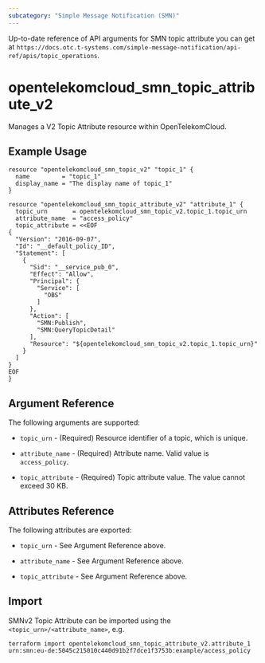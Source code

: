 ```yaml
---
subcategory: "Simple Message Notification (SMN)"
---
```


Up-to-date reference of API arguments for SMN topic attribute you can get at
`https://docs.otc.t-systems.com/simple-message-notification/api-ref/apis/topic_operations`.

# opentelekomcloud_smn_topic_attribute_v2

Manages a V2 Topic Attribute resource within OpenTelekomCloud.

## Example Usage

```hcl
resource "opentelekomcloud_smn_topic_v2" "topic_1" {
  name         = "topic_1"
  display_name = "The display name of topic_1"
}

resource "opentelekomcloud_smn_topic_attribute_v2" "attribute_1" {
  topic_urn       = opentelekomcloud_smn_topic_v2.topic_1.topic_urn
  attribute_name  = "access_policy"
  topic_attribute = <<EOF
{
  "Version": "2016-09-07",
  "Id": "__default_policy_ID",
  "Statement": [
    {
      "Sid": "__service_pub_0",
      "Effect": "Allow",
      "Principal": {
        "Service": [
          "OBS"
        ]
      },
      "Action": [
        "SMN:Publish",
        "SMN:QueryTopicDetail"
      ],
      "Resource": "${opentelekomcloud_smn_topic_v2.topic_1.topic_urn}"
    }
  ]
}
EOF
}
```

## Argument Reference

The following arguments are supported:

* `topic_urn` - (Required) Resource identifier of a topic, which is unique.

* `attribute_name` - (Required) Attribute name. Valid value is `access_policy`.

* `topic_attribute` - (Required) Topic attribute value. The value cannot exceed 30 KB.

## Attributes Reference

The following attributes are exported:

* `topic_urn` - See Argument Reference above.

* `attribute_name` - See Argument Reference above.

* `topic_attribute` - See Argument Reference above.

## Import

SMNv2 Topic Attribute can be imported using the `<topic_urn>/<attribute_name>`, e.g.

```shell
terraform import opentelekomcloud_smn_topic_attribute_v2.attribute_1 urn:smn:eu-de:5045c215010c440d91b2f7dce1f3753b:example/access_policy
```
